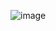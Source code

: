 ![image](https://user-images.githubusercontent.com/55869934/202873280-6a9944ea-48cc-4d07-8ffa-59d989092337.png)
